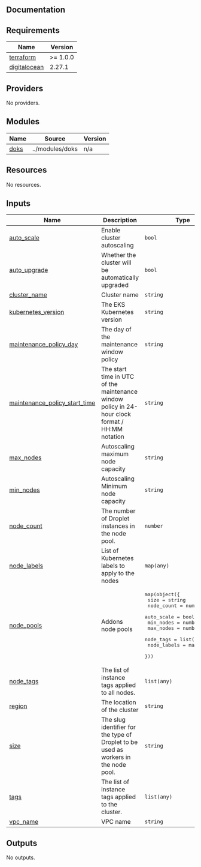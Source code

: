 ## Documentation

<!-- BEGINNING OF PRE-COMMIT-TERRAFORM DOCS HOOK -->
## Requirements

| Name | Version |
|------|---------|
| <a name="requirement_terraform"></a> [terraform](#requirement\_terraform) | >= 1.0.0 |
| <a name="requirement_digitalocean"></a> [digitalocean](#requirement\_digitalocean) | 2.27.1 |

## Providers

No providers.

## Modules

| Name | Source | Version |
|------|--------|---------|
| <a name="module_doks"></a> [doks](#module\_doks) | ../modules/doks | n/a |

## Resources

No resources.

## Inputs

| Name | Description | Type | Default | Required |
|------|-------------|------|---------|:--------:|
| <a name="input_auto_scale"></a> [auto\_scale](#input\_auto\_scale) | Enable cluster autoscaling | `bool` | n/a | yes |
| <a name="input_auto_upgrade"></a> [auto\_upgrade](#input\_auto\_upgrade) | Whether the cluster will be automatically upgraded | `bool` | n/a | yes |
| <a name="input_cluster_name"></a> [cluster\_name](#input\_cluster\_name) | Cluster name | `string` | n/a | yes |
| <a name="input_kubernetes_version"></a> [kubernetes\_version](#input\_kubernetes\_version) | The EKS Kubernetes version | `string` | n/a | yes |
| <a name="input_maintenance_policy_day"></a> [maintenance\_policy\_day](#input\_maintenance\_policy\_day) | The day of the maintenance window policy | `string` | n/a | yes |
| <a name="input_maintenance_policy_start_time"></a> [maintenance\_policy\_start\_time](#input\_maintenance\_policy\_start\_time) | The start time in UTC of the maintenance window policy in 24-hour clock format / HH:MM notation | `string` | n/a | yes |
| <a name="input_max_nodes"></a> [max\_nodes](#input\_max\_nodes) | Autoscaling maximum node capacity | `string` | `5` | no |
| <a name="input_min_nodes"></a> [min\_nodes](#input\_min\_nodes) | Autoscaling Minimum node capacity | `string` | `1` | no |
| <a name="input_node_count"></a> [node\_count](#input\_node\_count) | The number of Droplet instances in the node pool. | `number` | n/a | yes |
| <a name="input_node_labels"></a> [node\_labels](#input\_node\_labels) | List of Kubernetes labels to apply to the nodes | `map(any)` | <pre>{<br>  "service": "kubernetes"<br>}</pre> | no |
| <a name="input_node_pools"></a> [node\_pools](#input\_node\_pools) | Addons node pools | <pre>map(object({<br>    size        = string<br>    node_count  = number<br>    auto_scale  = bool<br>    min_nodes   = number<br>    max_nodes   = number<br>    node_tags   = list(string)<br>    node_labels = map(string)<br>  }))</pre> | `{}` | no |
| <a name="input_node_tags"></a> [node\_tags](#input\_node\_tags) | The list of instance tags applied to all nodes. | `list(any)` | <pre>[<br>  "kubernetes"<br>]</pre> | no |
| <a name="input_region"></a> [region](#input\_region) | The location of the cluster | `string` | n/a | yes |
| <a name="input_size"></a> [size](#input\_size) | The slug identifier for the type of Droplet to be used as workers in the node pool. | `string` | n/a | yes |
| <a name="input_tags"></a> [tags](#input\_tags) | The list of instance tags applied to the cluster. | `list(any)` | <pre>[<br>  "kubernetes"<br>]</pre> | no |
| <a name="input_vpc_name"></a> [vpc\_name](#input\_vpc\_name) | VPC name | `string` | n/a | yes |

## Outputs

No outputs.
<!-- END OF PRE-COMMIT-TERRAFORM DOCS HOOK -->
